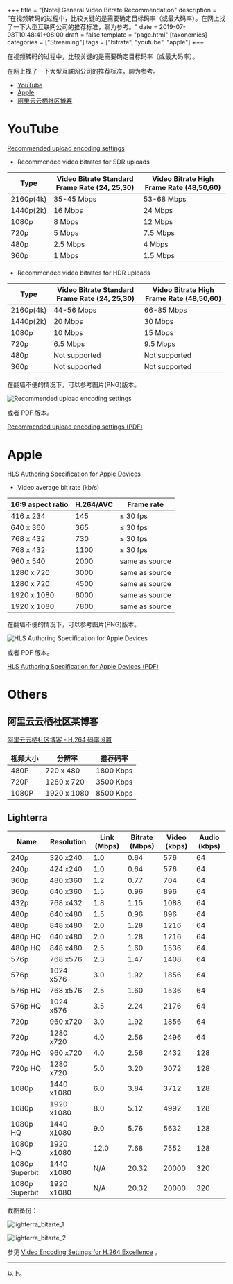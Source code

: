 +++
title = "[Note] General Video Bitrate Recommendation"
description = "在视频转码的过程中，比较关键的是需要确定目标码率（或最大码率）。在网上找了一下大型互联网公司的推荐标准，聊为参考。"
date = 2019-07-08T10:48:41+08:00
draft = false
template = "page.html"
[taxonomies]
categories =  ["Streaming"]
tags = ["bitrate", "youtube", "apple"]
+++

在视频转码的过程中，比较关键的是需要确定目标码率（或最大码率）。

在网上找了一下大型互联网公司的推荐标准，聊为参考。

- [YouTube](#youtube)
- [Apple](#apple)
- [阿里云云栖社区博客](#a-li-yun-yun-qi-she-qu-mou-bo-ke)

<!-- more -->

# YouTube

[Recommended upload encoding settings](https://support.google.com/youtube/answer/1722171?hl=en)

- Recommended video bitrates for SDR uploads

| Type      | Video Bitrate Standard Frame Rate (24, 25,30) | Video Bitrate High Frame Rate (48,50,60) |
|-----------|-----------------------------------------------|------------------------------------------|
| 2160p(4k) | 35-45 Mbps                                    | 53-68 Mbps                               |
| 1440p(2k) | 16 Mbps                                       | 24 Mbps                                  |
| 1080p     | 8 Mbps                                        | 12 Mbps                                  |
| 720p      | 5 Mbps                                        | 7.5 Mbps                                 |
| 480p      | 2.5 Mbps                                      | 4 Mbps                                   |
| 360p      | 1 Mbps                                        | 1.5 Mbps                                 |

- Recommended video bitrates for HDR uploads

| Type      | Video Bitrate Standard Frame Rate (24, 25,30) | Video Bitrate High Frame Rate (48,50,60) |
|-----------|-----------------------------------------------|------------------------------------------|
| 2160p(4k) | 44-56 Mbps                                    | 66-85 Mbps                               |
| 1440p(2k) | 20 Mbps                                       | 30 Mbps                                  |
| 1080p     | 10 Mbps                                       | 15 Mbps                                  |
| 720p      | 6.5 Mbps                                      | 9.5 Mbps                                 |
| 480p      | Not supported                                 | Not supported                            |
| 360p      | Not supported                                 | Not supported                            |

在翻墙不便的情况下，可以参考图片(PNG)版本。

![Recommended upload encoding settings](bitrate_by_youtube.png)

或者 PDF 版本。

[Recommended upload encoding settings (PDF)](bitrate_by_youtube.pdf)

# Apple

[HLS Authoring Specification for Apple Devices](https://developer.apple.com/documentation/http_live_streaming/hls_authoring_specification_for_apple_devices)

- Video average bit rate (kb/s)

| 16:9 aspect ratio | H.264/AVC | Frame rate                  |
|-------------------|-----------|-----------------------------|
| 416 x 234         | 145       | <span>&#8804;</span> 30 fps |
| 640 x 360         | 365       | <span>&#8804;</span> 30 fps |
| 768 x 432         | 730       | <span>&#8804;</span> 30 fps |
| 768 x 432         | 1100      | <span>&#8804;</span> 30 fps |
| 960 x 540         | 2000      | same as source              |
| 1280 x 720        | 3000      | same as source              |
| 1280 x 720        | 4500      | same as source              |
| 1920 x 1080       | 6000      | same as source              |
| 1920 x 1080       | 7800      | same as source              |

在翻墙不便的情况下，可以参考图片(PNG)版本。

![HLS Authoring Specification for Apple Devices](bitrate_by_apple.png)

或者 PDF 版本。

[HLS Authoring Specification for Apple Devices (PDF)](bitrate_by_apple.pdf)

# Others

## 阿里云云栖社区某博客

[阿里云云栖社区博客 - H.264 码率设置](https://yq.aliyun.com/articles/243467)

| 视频大小 | 分辨率      | 推荐码率  |
|----------|-------------|-----------|
| 480P     | 720 x 480   | 1800 Kbps |
| 720P     | 1280 x 720  | 3500 Kbps |
| 1080P    | 1920 x 1080 | 8500 Kbps |

## Lighterra

| Name           | Resolution | Link  (Mbps) | Bitrate (Mbps) | Video (kbps) | Audio (kbps) |
|----------------|------------|--------------|----------------|--------------|--------------|
| 240p           | 320 x240   | 1.0          | 0.64           | 576          | 64           |
| 240p           | 424 x240   | 1.0          | 0.64           | 576          | 64           |
| 360p           | 480 x360   | 1.2          | 0.77           | 704          | 64           |
| 360p           | 640 x360   | 1.5          | 0.96           | 896          | 64           |
| 432p           | 768 x432   | 1.8          | 1.15           | 1088         | 64           |
| 480p           | 640 x480   | 1.5          | 0.96           | 896          | 64           |
| 480p           | 848 x480   | 2.0          | 1.28           | 1216         | 64           |
| 480p HQ        | 640 x480   | 2.0          | 1.28           | 1216         | 64           |
| 480p HQ        | 848 x480   | 2.5          | 1.60           | 1536         | 64           |
| 576p           | 768 x576   | 2.3          | 1.47           | 1408         | 64           |
| 576p           | 1024 x576  | 3.0          | 1.92           | 1856         | 64           |
| 576p HQ        | 768 x576   | 2.5          | 1.60           | 1536         | 64           |
| 576p HQ        | 1024 x576  | 3.5          | 2.24           | 2176         | 64           |
| 720p           | 960 x720   | 3.0          | 1.92           | 1856         | 64           |
| 720p           | 1280 x720  | 4.0          | 2.56           | 2496         | 64           |
| 720p HQ        | 960 x720   | 4.0          | 2.56           | 2432         | 128          |
| 720p HQ        | 1280 x720  | 5.0          | 3.20           | 3072         | 128          |
| 1080p          | 1440 x1080 | 6.0          | 3.84           | 3712         | 128          |
| 1080p          | 1920 x1080 | 8.0          | 5.12           | 4992         | 128          |
| 1080p HQ       | 1440 x1080 | 9.0          | 5.76           | 5632         | 128          |
| 1080p HQ       | 1920 x1080 | 12.0         | 7.68           | 7552         | 128          |
| 1080p Superbit | 1440 x1080 | N/A          | 20.32          | 20000        | 320          |
| 1080p Superbit | 1920 x1080 | N/A          | 20.32          | 20000        | 320          |

截图备份：

![lighterra_bitarte_1](lighterra.bitrate_1.png)

![lighterra_bitarte_2](lighterra.bitrate_2.png)

参见 [Video Encoding Settings for H.264 Excellence](http://www.lighterra.com/papers/videoencodingh264/) 。

---

以上。
